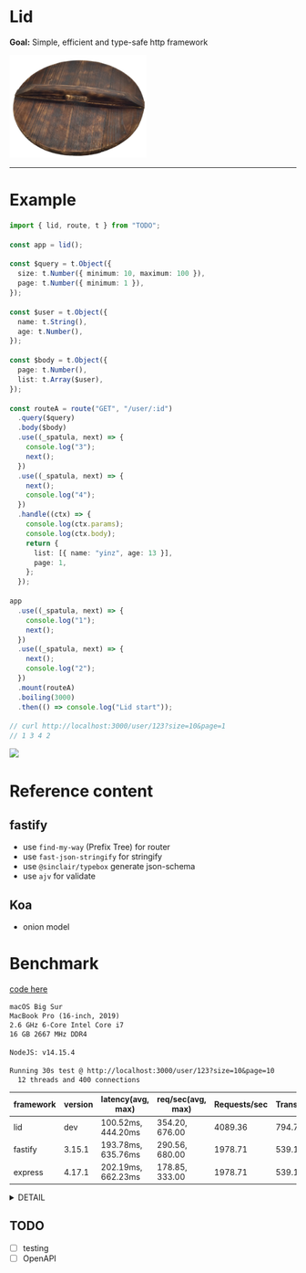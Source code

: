 # Lid

**Goal:** Simple, efficient and type-safe http framework

<img style="text-align:center" src="./logo.png" width="240">

---

# Example

```ts
import { lid, route, t } from "TODO";

const app = lid();

const $query = t.Object({
  size: t.Number({ minimum: 10, maximum: 100 }),
  page: t.Number({ minimum: 1 }),
});

const $user = t.Object({
  name: t.String(),
  age: t.Number(),
});

const $body = t.Object({
  page: t.Number(),
  list: t.Array($user),
});

const routeA = route("GET", "/user/:id")
  .query($query)
  .body($body)
  .use((_spatula, next) => {
    console.log("3");
    next();
  })
  .use((_spatula, next) => {
    next();
    console.log("4");
  })
  .handle((ctx) => {
    console.log(ctx.params);
    console.log(ctx.body);
    return {
      list: [{ name: "yinz", age: 13 }],
      page: 1,
    };
  });

app
  .use((_spatula, next) => {
    console.log("1");
    next();
  })
  .use((_spatula, next) => {
    next();
    console.log("2");
  })
  .mount(routeA)
  .boiling(3000)
  .then(() => console.log("Lid start"));

// curl http://localhost:3000/user/123?size=10&page=1
// 1 3 4 2
```

<img src="https://user-images.githubusercontent.com/12208108/117817207-f2e89000-b299-11eb-86db-96295e019ecd.png" width="500">

# Reference content

## fastify

- use `find-my-way` (Prefix Tree) for router
- use `fast-json-stringify` for stringify
- use `@sinclair/typebox` generate json-schema
- use `ajv` for validate

## Koa

- onion model

# Benchmark

[code here](./src/benchmark)

```
macOS Big Sur
MacBook Pro (16-inch, 2019)
2.6 GHz 6-Core Intel Core i7
16 GB 2667 MHz DDR4

NodeJS: v14.15.4

Running 30s test @ http://localhost:3000/user/123?size=10&page=10
  12 threads and 400 connections
```

| framework | version | latency(avg, max)  | req/sec(avg, max) | Requests/sec | Transfer/sec |
| --------- | ------- | ------------------ | ----------------- | ------------ | ------------ |
| lid       | dev     | 100.52ms, 444.20ms | 354.20, 676.00    | 4089.36      | 794.71KB     |
| fastify   | 3.15.1  | 193.78ms, 635.76ms | 290.56, 680.00    | 1978.71      | 539.12KB     |
| express   | 4.17.1  | 202.19ms, 662.23ms | 178.85, 333.00    | 1978.71      | 539.12KB     |

<details>
<summary>DETAIL</summary>

lid

```
Running 30s test @ http://localhost:3000/user/123?size=10&page=10
  12 threads and 400 connections
  Thread Stats   Avg      Stdev     Max   +/- Stdev
    Latency   100.52ms   53.98ms 444.20ms   91.73%
    Req/Sec   354.20    120.43   676.00     68.13%
  123112 requests in 30.11s, 23.36MB read
  Socket errors: connect 0, read 686, write 0, timeout 0
Requests/sec:   4089.36
Transfer/sec:    794.71KB
```

fastify

```
Running 30s test @ http://localhost:3002/user/123?size=10&page=10
  12 threads and 400 connections
  Thread Stats   Avg      Stdev     Max   +/- Stdev
    Latency   193.78ms  160.51ms 635.76ms   78.30%
    Req/Sec   290.56    190.96   680.00     54.32%
  69357 requests in 30.08s, 14.15MB read
  Socket errors: connect 0, read 574, write 3, timeout 0
Requests/sec:   2305.56
Transfer/sec:    481.83KB
```

express

```
Running 30s test @ http://localhost:3001/user/123?size=10&page=10
  12 threads and 400 connections
  Thread Stats   Avg      Stdev     Max   +/- Stdev
    Latency   202.19ms   86.54ms 662.23ms   82.66%
    Req/Sec   178.85     81.13   333.00     62.46%
  59537 requests in 30.09s, 15.84MB read
  Socket errors: connect 0, read 580, write 0, timeout 0
Requests/sec:   1978.71
Transfer/sec:    539.12KB
```

</details>

## TODO

- [ ] testing
- [ ] OpenAPI
